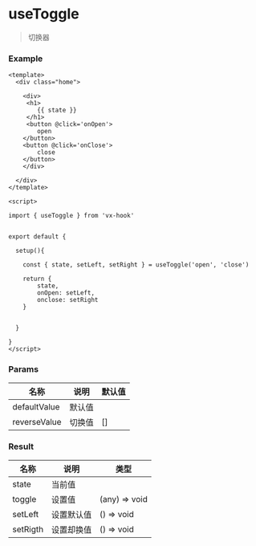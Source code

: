 # useToggle

> 切换器



### Example

```vue
<template>
  <div class="home">

    <div>
     <h1>
        {{ state }} 
     </h1>
     <button @click='onOpen'>
        open
    </button>
    <button @click='onClose'>
        close
    </button>
    </div>
    
  </div>
</template>

<script>

import { useToggle } from 'vx-hook'


export default { 

  setup(){

   	const { state, setLeft, setRight } = useToggle('open', 'close')
	
    return {
    	state,
        onOpen: setLeft,
        onclose: setRight
    }
    

  }

}
</script>

```





### Params

| 名称         | 说明                         | 默认值                   |
| ------------ | ---------------------------- | ------------------------ |
| defaultValue | 默认值                       |                          |
| reverseValue | 切换值                       | []                       |



### Result

| 名称              | 说明       | 类型          |
| ----------------- | ---------- | ------------- |
| state             | 当前值     |               |
| toggle            | 设置值     | (any) => void |
| setLeft           | 设置默认值 | () => void    |
| setRigth          | 设置却换值 | () => void    |





